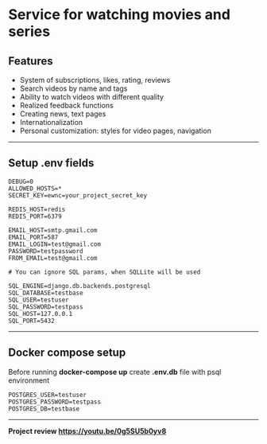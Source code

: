 Service for watching movies and series
===========

Features
--------

* System of subscriptions, likes, rating, reviews
* Search videos by name and tags
* Ability to watch videos with different quality
* Realized feedback functions
* Creating news, text pages
* Internationalization
* Personal customization: styles for video pages, navigation

___

Setup .env fields
------------

```
DEBUG=0
ALLOWED_HOSTS=*
SECRET_KEY=ewnc=your_project_secret_key

REDIS_HOST=redis
REDIS_PORT=6379

EMAIL_HOST=smtp.gmail.com
EMAIL_PORT=587
EMAIL_LOGIN=test@gmail.com
PASSWORD=testpassword
FROM_EMAIL=test@gmail.com

# You can ignore SQL params, when SQLLite will be used

SQL_ENGINE=django.db.backends.postgresql
SQL_DATABASE=testbase
SQL_USER=testuser
SQL_PASSWORD=testpass
SQL_HOST=127.0.0.1
SQL_PORT=5432

```
___
Docker compose setup
-------------------
Before running __docker-compose up__ create __.env.db__ file with psql environment

```
POSTGRES_USER=testuser
POSTGRES_PASSWORD=testpass
POSTGRES_DB=testbase
```

---
__Project review https://youtu.be/0g5SU5b0yv8__